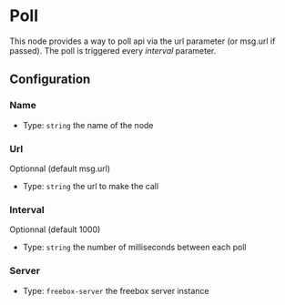 # Poll

This node provides a way to poll api via the url parameter (or msg.url if passed). The poll is triggered every _interval_ parameter.

## Configuration

### Name
- Type: `string`
the name of the node

### Url
Optionnal (default msg.url)
- Type: `string`
the url to make the call

### Interval
Optionnal (default 1000)
- Type: `string`
the number of milliseconds between each poll

### Server
- Type: `freebox-server`
the freebox server instance
